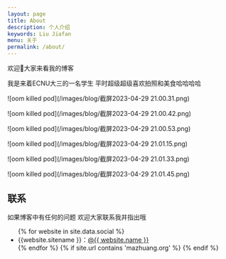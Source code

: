 ```yaml
---
layout: page
title: About
description: 个人介绍
keywords: Liu Jiafan
menu: 关于
permalink: /about/
---
```


欢迎👏大家来看我的博客

我是来着ECNU大三的一名学生 平时超级超级喜欢拍照和美食哈哈哈哈

![oom killed pod](/images/blog/截屏2023-04-29 21.00.31.png)

![oom killed pod](/images/blog/截屏2023-04-29 21.00.42.png)

![oom killed pod](/images/blog/截屏2023-04-29 21.00.53.png)

![oom killed pod](/images/blog/截屏2023-04-29 21.01.15.png)

![oom killed pod](/images/blog/截屏2023-04-29 21.01.33.png)

![oom killed pod](/images/blog/截屏2023-04-29 21.01.45.png)




## 联系

如果博客中有任何的问题 欢迎大家联系我并指出哦 

<ul>
{% for website in site.data.social %}
<li>{{website.sitename }}：<a href="{{ website.url }}" target="_blank">@{{ website.name }}</a></li>
{% endfor %}
{% if site.url contains 'mazhuang.org' %}
{% endif %}
</ul>
